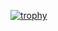 [![trophy](https://github-profile-trophy.vercel.app/?username=Emilianoac&rank=SSS,SS,S,AAA,AA,A,B,C&theme=gruvbox)](https://github.com/ryo-ma/github-profile-trophy)
